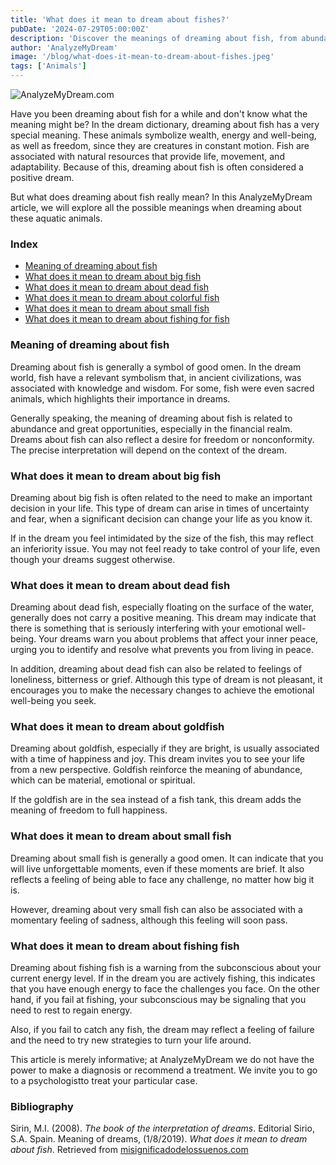 ```yaml
---
title: 'What does it mean to dream about fishes?'
pubDate: '2024-07-29T05:00:00Z'
description: 'Discover the meanings of dreaming about fish, from abundance to emotional well-being and freedom.'
author: 'AnalyzeMyDream'
image: '/blog/what-does-it-mean-to-dream-about-fishes.jpeg'
tags: ['Animals']
---
```


![AnalyzeMyDream.com](/blog/what-does-it-mean-to-dream-about-fishes.jpeg)

Have you been dreaming about fish for a while and don't know what the meaning might be? In the dream dictionary, dreaming about fish has a very special meaning. These animals symbolize wealth, energy and well-being, as well as freedom, since they are creatures in constant motion. Fish are associated with natural resources that provide life, movement, and adaptability. Because of this, dreaming about fish is often considered a positive dream.

But what does dreaming about fish really mean? In this AnalyzeMyDream article, we will explore all the possible meanings when dreaming about these aquatic animals.

### Index

- [Meaning of dreaming about fish](#meaning-of-dreaming-about-fish)
- [What does it mean to dream about big fish](#what-does-it-mean-to-dream-about-big-fish)
- [What does it mean to dream about dead fish](#what-does-it-mean-to-dream-about-dead-fish)
- [What does it mean to dream about colorful fish](#what-does-it-mean-to-dream-about-colorful-fish)
- [What does it mean to dream about small fish](#what-does-it-mean-to-dream-about-small-fish)
- [What does it mean to dream about fishing for fish](#what-does-it-mean-to-dream-about-fishing-fish)

### Meaning of dreaming about fish

Dreaming about fish is generally a symbol of good omen. In the dream world, fish have a relevant symbolism that, in ancient civilizations, was associated with knowledge and wisdom. For some, fish were even sacred animals, which highlights their importance in dreams.

Generally speaking, the meaning of dreaming about fish is related to abundance and great opportunities, especially in the financial realm. Dreams about fish can also reflect a desire for freedom or nonconformity. The precise interpretation will depend on the context of the dream.

### What does it mean to dream about big fish

Dreaming about big fish is often related to the need to make an important decision in your life. This type of dream can arise in times of uncertainty and fear, when a significant decision can change your life as you know it.

If in the dream you feel intimidated by the size of the fish, this may reflect an inferiority issue. You may not feel ready to take control of your life, even though your dreams suggest otherwise.

### What does it mean to dream about dead fish

Dreaming about dead fish, especially floating on the surface of the water, generally does not carry a positive meaning. This dream may indicate that there is something that is seriously interfering with your emotional well-being. Your dreams warn you about problems that affect your inner peace, urging you to identify and resolve what prevents you from living in peace.

In addition, dreaming about dead fish can also be related to feelings of loneliness, bitterness or grief. Although this type of dream is not pleasant, it encourages you to make the necessary changes to achieve the emotional well-being you seek.

### What does it mean to dream about goldfish

Dreaming about goldfish, especially if they are bright, is usually associated with a time of happiness and joy. This dream invites you to see your life from a new perspective. Goldfish reinforce the meaning of abundance, which can be material, emotional or spiritual.

If the goldfish are in the sea instead of a fish tank, this dream adds the meaning of freedom to full happiness.

### What does it mean to dream about small fish

Dreaming about small fish is generally a good omen. It can indicate that you will live unforgettable moments, even if these moments are brief. It also reflects a feeling of being able to face any challenge, no matter how big it is.

However, dreaming about very small fish can also be associated with a momentary feeling of sadness, although this feeling will soon pass.

### What does it mean to dream about fishing fish

Dreaming about fishing fish is a warning from the subconscious about your current energy level. If in the dream you are actively fishing, this indicates that you have enough energy to face the challenges you face. On the other hand, if you fail at fishing, your subconscious may be signaling that you need to rest to regain energy.

Also, if you fail to catch any fish, the dream may reflect a feeling of failure and the need to try new strategies to turn your life around.

This article is merely informative; at AnalyzeMyDream we do not have the power to make a diagnosis or recommend a treatment. We invite you to go to a psychologistto treat your particular case.

### Bibliography

Sirin, M.I. (2008). *The book of the interpretation of dreams*. Editorial Sirio, S.A. Spain. 
Meaning of dreams, (1/8/2019). *What does it mean to dream about fish*. Retrieved from [misignificadodelossuenos.com](https://misignificadodelossuenos.com/sonar-con-peces/)
